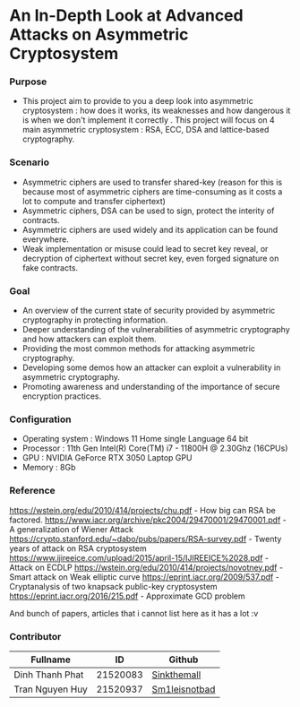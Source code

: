 # An In-Depth Look at Advanced Attacks on Asymmetric Cryptosystem
### Purpose

- This project aim to provide to you a deep look into asymmetric cryptosystem : how does it works, its weaknesses and how dangerous it is when we don't implement it correctly . This project will focus on 4 main asymmetric cryptosystem : RSA, ECC, DSA  and lattice-based cryptography.

### Scenario
- Asymmetric ciphers are used to transfer shared-key (reason for this is because most of asymmetric ciphers are time-consuming as it costs a lot to compute and transfer ciphertext)
- Asymmetric ciphers, DSA can be used to sign, protect the interity of contracts.
- Asymmetric ciphers are used widely and its application can be found everywhere.
- Weak implementation or misuse could lead to secret key reveal, or decryption of ciphertext without secret key, even forged signature on fake contracts.

### Goal
- An overview of the current state of security provided by asymmetric cryptography in protecting information.
- Deeper understanding of the vulnerabilities of asymmetric cryptography and how attackers can exploit them.
- Providing the most common methods for attacking asymmetric cryptography.
- Developing some demos how an attacker can exploit a vulnerability in asymmetric cryptography.
- Promoting awareness and understanding of the importance of secure encryption practices.

### Configuration
- Operating system : Windows 11 Home single Language 64 bit
- Processor : 11th Gen Intel(R) Core(TM) i7 - 11800H @ 2.30Ghz (16CPUs)
- GPU : NVIDIA GeForce RTX 3050 Laptop GPU
- Memory : 8Gb

### Reference

https://wstein.org/edu/2010/414/projects/chu.pdf - How big can RSA be factored.
https://www.iacr.org/archive/pkc2004/29470001/29470001.pdf - A generalization of Wiener Attack
https://crypto.stanford.edu/~dabo/pubs/papers/RSA-survey.pdf - Twenty years of attack on RSA cryptosystem
https://www.ijireeice.com/upload/2015/april-15/IJIREEICE%2028.pdf - Attack on ECDLP
https://wstein.org/edu/2010/414/projects/novotney.pdf - Smart attack on Weak elliptic curve
https://eprint.iacr.org/2009/537.pdf - Cryptanalysis of two knapsack public-key cryptosystem
https://eprint.iacr.org/2016/215.pdf - Approximate GCD problem

And bunch of papers, articles that i cannot list here as it has a lot :v


### Contributor

| Fullname | ID | Github |
| --- | --- | --- |
| Dinh Thanh Phat | 21520083 | [Sinkthemall](https://github.com/sinkthemall) |
| Tran Nguyen Huy | 21520937 | [Sm1leisnotbad](https://github.com/sm1leisnotbad) |
